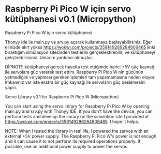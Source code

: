 # Raspberry Pi Pico W için servo kütüphanesi v0.1 (Micropython)
Raspberry Pi Pico W için servo kütüphanesi


Thonyy ide ile main.py ve srv.py açarak kullanmaya başlayabilirsiniz. Eğer elinizde akrt yoksa https://wokwi.com/projects/359149286284606465 linki bıraktığım simülasyon sitesinden testlerini gerçekleştirebilir, ve kütüphaneyi geliştirebilirsiniz. Umarım yardımcı olmuştur.

DİPNOT!! kütüphaneyi gerçek hayatta test ettiğimde harici +5V güç kaynağı ile servolara güç vererek test ettim. Raspberry Pi Pico W nin gücünün yetmediğini ve yapması gereken işlemleri tam yapamamasına neden oluyor. İmkanınız var iste ekstra bir güç kaynağı ile servoların güç beslemesini yapın.

Servo Library v0.1 for Raspberry Pi Pico W (Micropython)

You can start using the servo library for Raspberry Pi Pico W by opening main.py and srv.py with Thonyy IDE. If you don't have the device, you can perform tests and develop the library on the simulation site I provided at https://wokwi.com/projects/359149286284606465. I hope it helps.

NOTE: When I tested the library in real life, I powered the servos with an external +5V power supply. The Raspberry Pi Pico W's power is not enough and it can cause it to not perform its required operations properly. If possible, use an additional power supply to power the servos.
